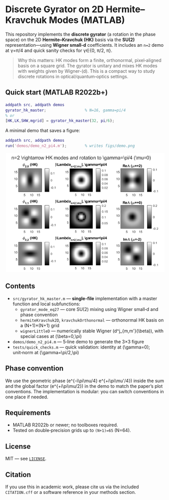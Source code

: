 # Discrete Gyrator on 2D Hermite–Kravchuk Modes (MATLAB)

This repository implements the **discrete gyrator** (a rotation in the phase space) on the 2D **Hermite–Kravchuk (HK)** basis via the **SU(2)** representation—using **Wigner small‑d** coefficients. It includes an `n=2` demo at γ=π/4 and quick sanity checks for γ∈{0, π/2, π}.

> Why this matters: HK modes form a finite, orthonormal, pixel‑aligned basis on a square grid. The gyrator is unitary and mixes HK modes with weights given by Wigner-\(d\). This is a compact way to study discrete rotations in optical/quantum‑optics settings.

## Quick start (MATLAB R2022b+)
```matlab
addpath src, addpath demos
gyrator_hk_master;                 % N=16, gamma=pi/4
% or
[HK,LK,SHW,mgrid] = gyrator_hk_master(32, pi/6);
```

A minimal demo that saves a figure:
```matlab
addpath src, addpath demos
run('demos/demo_n2_pi4.m');        % writes figs/demo.png
```

<p align="center">
  <img src="figs/demo.png" alt="HK n=2 gyration demo" width="500"/>
</p>

## Contents
- `src/gyrator_hk_master.m` — **single-file** implementation with a master function and local subfunctions:
  - `gyrator_mode_eq27` — core SU(2) mixing using Wigner small‑d and phase convention
  - `hermiteKravchuk2D`, `kravchukOrthonormal` — orthonormal HK basis on a (N+1)×(N+1) grid
  - `wignerLittleD` — numerically stable Wigner \(d^j_{m,m'}(\beta)\), with special cases at \(\beta=0,\pi\)
- `demos/demo_n2_pi4.m` — 5‑line demo to generate the 3×3 figure
- `tests/quick_checks.m` — quick validation: identity at \(\gamma=0\); unit‑norm at \(\gamma=\pi/2,\pi\)

## Phase convention
We use the geometric phase \(e^{-i\pi\mu/4} e^{+i\pi\mu'/4}\) inside the sum and the global factor \(e^{+i\pi\mu/2}\) in the demo to match the paper’s plot conventions. The implementation is modular: you can switch conventions in one place if needed.

## Requirements
- MATLAB R2022b or newer; no toolboxes required.
- Tested on double‑precision grids up to `(N+1)=65` (N=64).

## License
MIT — see [`LICENSE`](LICENSE).

## Citation
If you use this in academic work, please cite us via the included `CITATION.cff` or a software reference in your methods section.
